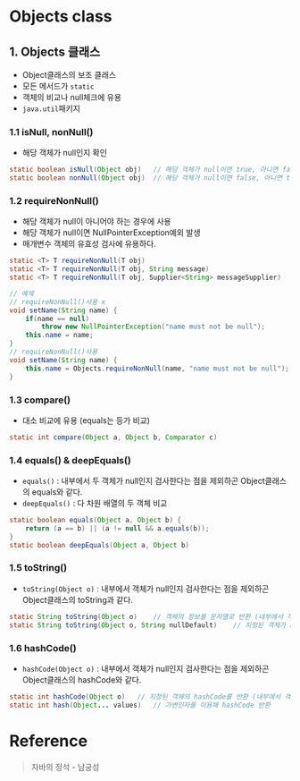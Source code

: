 # Objects class

## 1. Objects 클래스
- Object클래스의 보조 클래스
- 모든 메서드가 `static`
- 객체의 비교나 null체크에 유용
- `java.util`패키지

### 1.1 isNull, nonNull()
- 해당 객체가 null인지 확인
```java
static boolean isNull(Object obj)   // 해당 객체가 null이면 true, 아니면 false
static boolean nonNull(Object obj)  // 해당 객체가 null이면 false, 아니면 true
```

### 1.2 requireNonNull()
- 해당 객체가 null이 아니어야 하는 경우에 사용 
- 해당 객체가 null이면 NullPointerException예외 발생
- 매개변수 객체의 유효성 검사에 유용하다.
```java
static <T> T requireNonNull(T obj)
static <T> T requireNonNull(T obj, String message)
static <T> T requireNonNull(T obj, Supplier<String> messageSupplier)

// 예제
// requireNonNull()사용 x
void setName(String name) {
    if(name == null)
        throw new NullPointerException("name must not be null");
    this.name = name;
}
// requireNonNull()사용
void setName(String name) {
    this.name = Objects.requireNonNull(name, "name must not be null");
}
```

### 1.3 compare()
- 대소 비교에 유용 (equals는 등가 비교)
```java
static int compare(Object a, Object b, Comparator c)
```

### 1.4 equals() & deepEquals()
- `equals()` : 내부에서 두 객체가 null인지 검사한다는 점을 제외하곤 Object클래스의 equals와 같다.
- `deepEquals()` : 다 차원 배열의 두 객체 비교
```java
static boolean equals(Object a, Object b) {
    return (a == b) || (a != null && a.equals(b));
}
static boolean deepEquals(Object a, Object b)
```

### 1.5 toString()
- `toString(Object o)` : 내부에서 객체가 null인지 검사한다는 점을 제외하곤 Object클래스의 toString과 같다.
```java
static String toString(Object o)    // 객체의 정보를 문자열로 반환 (내부에서 객체가 null인지 검사)
static String toString(Object o, String nullDefault)    // 지정된 객체가 null일 경우 대신 사용할 값을 지정
```

### 1.6 hashCode()
- `hashCode(Object o)` : 내부에서 객체가 null인지 검사한다는 점을 제외하곤 Object클래스의 hashCode와 같다.
```java
static int hashCode(Object o)   // 지정된 객체의 hashCode를 반환 (내부에서 객체가 null인지 검사, null일 경우 0 반환)
static int hash(Object... values)   // 가변인자를 이용해 hashCode 반환
```

# Reference
> 자바의 정석 - 남궁성
